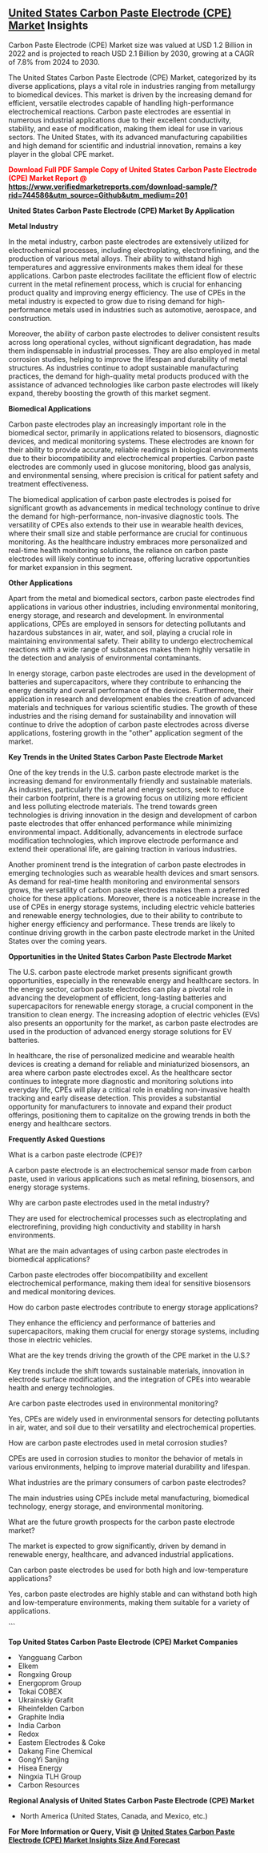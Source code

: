 <h2><a href="https://www.verifiedmarketreports.com/download-sample/?rid=744586&amp;utm_source=Github&amp;utm_medium=201" target="_blank">United States Carbon Paste Electrode (CPE) Market</a> Insights</h2><p>Carbon Paste Electrode (CPE) Market size was valued at USD 1.2 Billion in 2022 and is projected to reach USD 2.1 Billion by 2030, growing at a CAGR of 7.8% from 2024 to 2030.</p><p><p>The United States Carbon Paste Electrode (CPE) Market, categorized by its diverse applications, plays a vital role in industries ranging from metallurgy to biomedical devices. This market is driven by the increasing demand for efficient, versatile electrodes capable of handling high-performance electrochemical reactions. Carbon paste electrodes are essential in numerous industrial applications due to their excellent conductivity, stability, and ease of modification, making them ideal for use in various sectors. The United States, with its advanced manufacturing capabilities and high demand for scientific and industrial innovation, remains a key player in the global CPE market. </p><p><b><p><span class=""><span style="color: #ff0000;"><strong>Download Full PDF Sample Copy of United States Carbon Paste Electrode (CPE) Market Report</strong> @ </span><a href="https://www.verifiedmarketreports.com/download-sample/?rid=744586&amp;utm_source=Github&amp;utm_medium=201" target="_blank">https://www.verifiedmarketreports.com/download-sample/?rid=744586&amp;utm_source=Github&amp;utm_medium=201</a></span></p></b></p><p><b>United States Carbon Paste Electrode (CPE) Market By Application</b></p><p><b>Metal Industry</b></p><p>In the metal industry, carbon paste electrodes are extensively utilized for electrochemical processes, including electroplating, electrorefining, and the production of various metal alloys. Their ability to withstand high temperatures and aggressive environments makes them ideal for these applications. Carbon paste electrodes facilitate the efficient flow of electric current in the metal refinement process, which is crucial for enhancing product quality and improving energy efficiency. The use of CPEs in the metal industry is expected to grow due to rising demand for high-performance metals used in industries such as automotive, aerospace, and construction.</p><p>Moreover, the ability of carbon paste electrodes to deliver consistent results across long operational cycles, without significant degradation, has made them indispensable in industrial processes. They are also employed in metal corrosion studies, helping to improve the lifespan and durability of metal structures. As industries continue to adopt sustainable manufacturing practices, the demand for high-quality metal products produced with the assistance of advanced technologies like carbon paste electrodes will likely expand, thereby boosting the growth of this market segment.</p><p><b>Biomedical Applications</b></p><p>Carbon paste electrodes play an increasingly important role in the biomedical sector, primarily in applications related to biosensors, diagnostic devices, and medical monitoring systems. These electrodes are known for their ability to provide accurate, reliable readings in biological environments due to their biocompatibility and electrochemical properties. Carbon paste electrodes are commonly used in glucose monitoring, blood gas analysis, and environmental sensing, where precision is critical for patient safety and treatment effectiveness.</p><p>The biomedical application of carbon paste electrodes is poised for significant growth as advancements in medical technology continue to drive the demand for high-performance, non-invasive diagnostic tools. The versatility of CPEs also extends to their use in wearable health devices, where their small size and stable performance are crucial for continuous monitoring. As the healthcare industry embraces more personalized and real-time health monitoring solutions, the reliance on carbon paste electrodes will likely continue to increase, offering lucrative opportunities for market expansion in this segment.</p><p><b>Other Applications</b></p><p>Apart from the metal and biomedical sectors, carbon paste electrodes find applications in various other industries, including environmental monitoring, energy storage, and research and development. In environmental applications, CPEs are employed in sensors for detecting pollutants and hazardous substances in air, water, and soil, playing a crucial role in maintaining environmental safety. Their ability to undergo electrochemical reactions with a wide range of substances makes them highly versatile in the detection and analysis of environmental contaminants.</p><p>In energy storage, carbon paste electrodes are used in the development of batteries and supercapacitors, where they contribute to enhancing the energy density and overall performance of the devices. Furthermore, their application in research and development enables the creation of advanced materials and techniques for various scientific studies. The growth of these industries and the rising demand for sustainability and innovation will continue to drive the adoption of carbon paste electrodes across diverse applications, fostering growth in the "other" application segment of the market.</p><p><b>Key Trends in the United States Carbon Paste Electrode Market</b></p><p>One of the key trends in the U.S. carbon paste electrode market is the increasing demand for environmentally friendly and sustainable materials. As industries, particularly the metal and energy sectors, seek to reduce their carbon footprint, there is a growing focus on utilizing more efficient and less polluting electrode materials. The trend towards green technologies is driving innovation in the design and development of carbon paste electrodes that offer enhanced performance while minimizing environmental impact. Additionally, advancements in electrode surface modification technologies, which improve electrode performance and extend their operational life, are gaining traction in various industries.</p><p>Another prominent trend is the integration of carbon paste electrodes in emerging technologies such as wearable health devices and smart sensors. As demand for real-time health monitoring and environmental sensors grows, the versatility of carbon paste electrodes makes them a preferred choice for these applications. Moreover, there is a noticeable increase in the use of CPEs in energy storage systems, including electric vehicle batteries and renewable energy technologies, due to their ability to contribute to higher energy efficiency and performance. These trends are likely to continue driving growth in the carbon paste electrode market in the United States over the coming years.</p><p><b>Opportunities in the United States Carbon Paste Electrode Market</b></p><p>The U.S. carbon paste electrode market presents significant growth opportunities, especially in the renewable energy and healthcare sectors. In the energy sector, carbon paste electrodes can play a pivotal role in advancing the development of efficient, long-lasting batteries and supercapacitors for renewable energy storage, a crucial component in the transition to clean energy. The increasing adoption of electric vehicles (EVs) also presents an opportunity for the market, as carbon paste electrodes are used in the production of advanced energy storage solutions for EV batteries.</p><p>In healthcare, the rise of personalized medicine and wearable health devices is creating a demand for reliable and miniaturized biosensors, an area where carbon paste electrodes excel. As the healthcare sector continues to integrate more diagnostic and monitoring solutions into everyday life, CPEs will play a critical role in enabling non-invasive health tracking and early disease detection. This provides a substantial opportunity for manufacturers to innovate and expand their product offerings, positioning them to capitalize on the growing trends in both the energy and healthcare sectors.</p><p><b>Frequently Asked Questions</b></p><p>What is a carbon paste electrode (CPE)?</p><p>A carbon paste electrode is an electrochemical sensor made from carbon paste, used in various applications such as metal refining, biosensors, and energy storage systems.</p><p>Why are carbon paste electrodes used in the metal industry?</p><p>They are used for electrochemical processes such as electroplating and electrorefining, providing high conductivity and stability in harsh environments.</p><p>What are the main advantages of using carbon paste electrodes in biomedical applications?</p><p>Carbon paste electrodes offer biocompatibility and excellent electrochemical performance, making them ideal for sensitive biosensors and medical monitoring devices.</p><p>How do carbon paste electrodes contribute to energy storage applications?</p><p>They enhance the efficiency and performance of batteries and supercapacitors, making them crucial for energy storage systems, including those in electric vehicles.</p><p>What are the key trends driving the growth of the CPE market in the U.S.?</p><p>Key trends include the shift towards sustainable materials, innovation in electrode surface modification, and the integration of CPEs into wearable health and energy technologies.</p><p>Are carbon paste electrodes used in environmental monitoring?</p><p>Yes, CPEs are widely used in environmental sensors for detecting pollutants in air, water, and soil due to their versatility and electrochemical properties.</p><p>How are carbon paste electrodes used in metal corrosion studies?</p><p>CPEs are used in corrosion studies to monitor the behavior of metals in various environments, helping to improve material durability and lifespan.</p><p>What industries are the primary consumers of carbon paste electrodes?</p><p>The main industries using CPEs include metal manufacturing, biomedical technology, energy storage, and environmental monitoring.</p><p>What are the future growth prospects for the carbon paste electrode market?</p><p>The market is expected to grow significantly, driven by demand in renewable energy, healthcare, and advanced industrial applications.</p><p>Can carbon paste electrodes be used for both high and low-temperature applications?</p><p>Yes, carbon paste electrodes are highly stable and can withstand both high and low-temperature environments, making them suitable for a variety of applications.</p>```</p><p><strong>Top United States Carbon Paste Electrode (CPE) Market Companies</strong></p><div data-test-id=""><p><li>Yangguang Carbon</li><li> Elkem</li><li> Rongxing Group</li><li> Energoprom Group</li><li> Tokai COBEX</li><li> Ukrainskiy Grafit</li><li> Rheinfelden Carbon</li><li> Graphite India</li><li> India Carbon</li><li> Redox</li><li> Eastem Electrodes & Coke</li><li> Dakang Fine Chemical</li><li> GongYi Sanjing</li><li> Hisea Energy</li><li> Ningxia TLH Group</li><li> Carbon Resources</li></p><div><strong>Regional Analysis of&nbsp;United States Carbon Paste Electrode (CPE) Market</strong></div><ul><li dir="ltr"><p dir="ltr">North America&nbsp;(United States, Canada, and Mexico, etc.)</p></li></ul><p><strong>For More Information or Query, Visit @&nbsp;</strong><strong><a href="https://www.verifiedmarketreports.com/product/carbon-paste-electrode-cpe-market/?utm_source=Github&amp;utm_medium=201" target="_blank">United States Carbon Paste Electrode (CPE) Market Insights Size And Forecast</a></strong></p></div>
